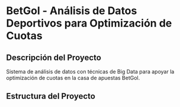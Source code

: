 #  BetGol - Análisis de Datos Deportivos para Optimización de Cuotas

##  Descripción del Proyecto
Sistema de análisis de datos con técnicas de Big Data para apoyar la optimización de cuotas en la casa de apuestas BetGol.

##  Estructura del Proyecto
